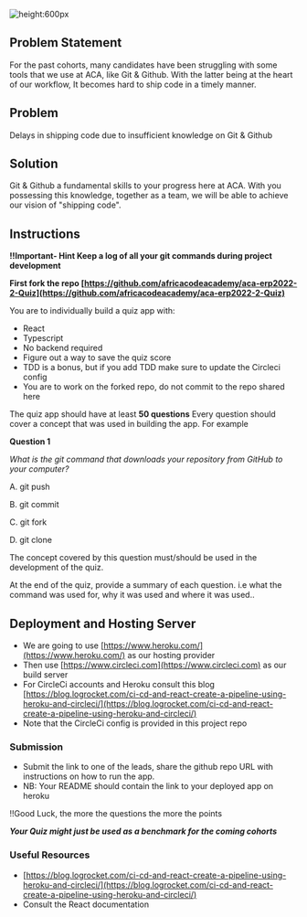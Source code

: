
![height:600px](https://team.africacodefoundry.org/wp-content/uploads/2022/04/cover-pic.jpeg)

## Problem Statement
For the past cohorts, many candidates have been struggling with some tools that we use at ACA,
like Git & Github. With the latter being at the heart of our workflow, It becomes hard to ship code in a timely manner.

## Problem
Delays in shipping code due to insufficient knowledge on Git & Github

## Solution
Git & Github a fundamental skills to your progress here at ACA. With you possessing this knowledge, together as a team, we will be able 
to achieve our vision of "shipping code". 

## Instructions

**!!Important- Hint Keep a log of all your git commands during project development**

**First fork the repo [https://github.com/africacodeacademy/aca-erp2022-2-Quiz](https://github.com/africacodeacademy/aca-erp2022-2-Quiz)**

You are to individually build a quiz app  with:
- React
- Typescript
- No backend required
- Figure out a way to save the quiz score
- TDD is a bonus, but if you add TDD make sure to update the Circleci config
- You are to work on the forked repo, do not commit to the repo shared here

The quiz app should have at least **50 questions**
Every question should cover a concept that was used in building the app. For example

**Question 1**

*What is the git command that downloads your repository from GitHub to your computer?*  

A. git push

B. git commit

C. git fork

D. git clone

The concept covered by this question must/should be used in the development of the quiz.

At the end of the quiz, provide a summary of each question. i.e what the command was used for, why it was used and where it was used..

## Deployment and Hosting Server
- We are going to use [https://www.heroku.com/](https://www.heroku.com/) as our hosting provider
- Then use [https://www.circleci.com](https://www.circleci.com) as our build server
- For CircleCi accounts and Heroku consult this blog [https://blog.logrocket.com/ci-cd-and-react-create-a-pipeline-using-heroku-and-circleci/](https://blog.logrocket.com/ci-cd-and-react-create-a-pipeline-using-heroku-and-circleci/)
- Note that the CircleCi config is provided in this project repo

### Submission
- Submit the link to one of the leads, share the github repo URL with instructions on how 
to run the app.
- NB: Your README should contain the link to your deployed app on heroku

!!Good Luck, the more the questions the more the points

***Your Quiz might just be used as a benchmark for the coming cohorts***


### Useful Resources
- [https://blog.logrocket.com/ci-cd-and-react-create-a-pipeline-using-heroku-and-circleci/](https://blog.logrocket.com/ci-cd-and-react-create-a-pipeline-using-heroku-and-circleci/)
- Consult the React documentation


